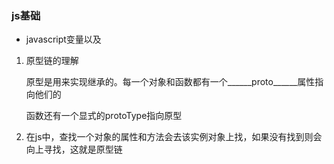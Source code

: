 

### js基础

* javascript变量以及

1. 原型链的理解

   原型是用来实现继承的。每一个对象和函数都有一个______proto______属性指向他们的

   函数还有一个显式的protoType指向原型

2. 在js中，查找一个对象的属性和方法会去该实例对象上找，如果没有找到则会向上寻找，这就是原型链